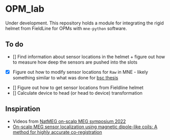 # OPM_lab
Under development. This repository holds a module for integrating the rigid helmet from FieldLine for OPMs with `mne-python` software.

## To do
- [] Find information about sensor locations in the helmet + figure out how to measure how deep the sensors are pushed into the slots
- [X] Figure out how to modify sensor locations for `Raw` in MNE - likely something similar to what was done for [bsc thesis](https://github.com/laurabpaulsen/decodingMEG/blob/main/source_reconstruction/epochs_2_source_space.py)
- [] Figure out how to get sensor locations from Fieldline helmet
- [] Calculate device to head (or head to device) transformation


## Inspiration
* Videos from [NatMEG on-scalp MEG symposium 2022](https://natmeg.se/activities/on-scalp-meg-symposium-2022.html)
* [On-scalp MEG sensor localization using magnetic dipole-like coils: A method
for highly accurate co-registration](https://www.sciencedirect.com/science/article/pii/S1053811920301737)
